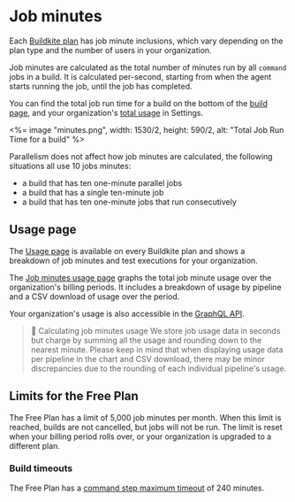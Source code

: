# Job minutes

Each [Buildkite plan](https://buildkite.com/pricing) has job minute inclusions, which vary depending on the plan type and the number of users in your organization.

Job minutes are calculated as the total number of minutes run by all `command` jobs in a build. It is calculated per-second, starting from when the agent starts running the job, until the job has completed.


You can find the total job run time for a build on the bottom of the [build page](/docs/pipelines/dashboard-walkthrough#build-page), and your organization's [total usage](#usage-page) in Settings.

<%= image "minutes.png", width: 1530/2, height: 590/2, alt: "Total Job Run Time for a build" %>

Parallelism does not affect how job minutes are calculated, the following situations all use 10 jobs minutes:

* a build that has ten one-minute parallel jobs
* a build that has a single ten-minute job
* a build that has ten one-minute jobs that run consecutively

## Usage page

The [Usage page](https://buildkite.com/organizations/~/usage) is available on every Buildkite plan and shows a breakdown of job minutes and test executions for your organization.

The [Job minutes usage page](https://buildkite.com/organizations/~/usage/job_minutes) graphs the total job minute usage over the organization's billing periods. It includes a breakdown of usage by pipeline and a CSV download of usage over the period.

Your organization's usage is also accessible in the [GraphQL API](/docs/apis/graphql/cookbooks/organizations#query-the-usage-api).

>📘 Calculating job minutes usage
> We store job usage data in seconds but charge by summing all the usage and rounding down to the nearest minute. Please keep in mind that when displaying usage data per pipeline in the chart and CSV download, there may be minor discrepancies due to the rounding of each individual pipeline's usage.

## Limits for the Free Plan

The Free Plan has a limit of 5,000 job minutes per month. When this limit is reached, builds are not cancelled, but jobs will not be run. The limit is reset when your billing period rolls over, or your organization is upgraded to a different plan.

### Build timeouts

The Free Plan has a [command step maximum timeout](/docs/pipelines/command-step#timeout_in_minutes) of 240 minutes.
